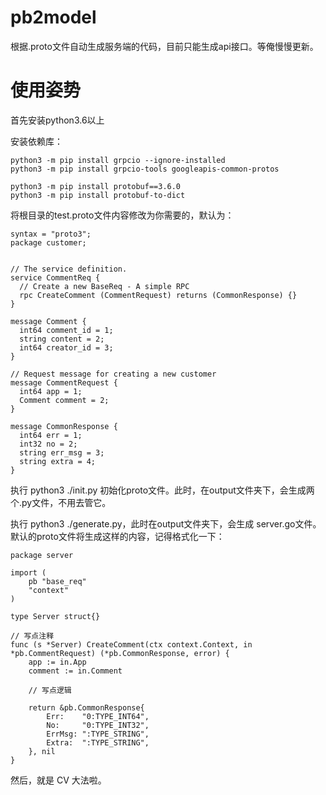 # pb2model
根据.proto文件自动生成服务端的代码，目前只能生成api接口。等俺慢慢更新。

# 使用姿势
首先安装python3.6以上

安装依赖库：
```
python3 -m pip install grpcio --ignore-installed
python3 -m pip install grpcio-tools googleapis-common-protos

python3 -m pip install protobuf==3.6.0
python3 -m pip install protobuf-to-dict
```

将根目录的test.proto文件内容修改为你需要的，默认为：
```
syntax = "proto3";
package customer;


// The service definition.
service CommentReq {
  // Create a new BaseReq - A simple RPC
  rpc CreateComment (CommentRequest) returns (CommonResponse) {}
}

message Comment {
  int64 comment_id = 1;
  string content = 2;
  int64 creator_id = 3;
}

// Request message for creating a new customer
message CommentRequest {
  int64 app = 1;
  Comment comment = 2;
}

message CommonResponse {
  int64 err = 1;
  int32 no = 2;
  string err_msg = 3;
  string extra = 4;
}
```

执行 python3 ./init.py 初始化proto文件。此时，在output文件夹下，会生成两个.py文件，不用去管它。

执行 python3 ./generate.py，此时在output文件夹下，会生成 server.go文件。默认的proto文件将生成这样的内容，记得格式化一下：
```
package server

import (
	pb "base_req"
	"context"
)

type Server struct{}

// 写点注释
func (s *Server) CreateComment(ctx context.Context, in *pb.CommentRequest) (*pb.CommonResponse, error) {
	app := in.App
	comment := in.Comment

	// 写点逻辑

	return &pb.CommonResponse{
		Err:    "0:TYPE_INT64",
		No:     "0:TYPE_INT32",
		ErrMsg: ":TYPE_STRING",
		Extra:  ":TYPE_STRING",
	}, nil
}
```
然后，就是 CV 大法啦。